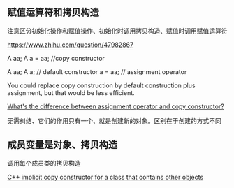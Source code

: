 ## 赋值运算符和拷贝构造

注意区分初始化操作和赋值操作、初始化时调用拷贝构造、赋值时调用赋值运算符

https://www.zhihu.com/question/47982867

 

A aa;
 A a = aa; //copy constructor

 

A aa;
 A a;   // default constructor
 a = aa; // assignment operator

 

You could replace copy construction by default construction plus assignment, but that would be less efficient.

[What's the difference between assignment operator and copy constructor?](https://stackoverflow.com/questions/11706040/whats-the-difference-between-assignment-operator-and-copy-constructor)

 

无需纠结、它们的作用只有一个、就是创建新的对象。区别在于创建的方式不同

## 成员变量是对象、拷贝构造

调用每个成员类的拷贝构造

[C++ implicit copy constructor for a class that contains other objects](https://stackoverflow.com/questions/1810163/c-implicit-copy-constructor-for-a-class-that-contains-other-objects)



